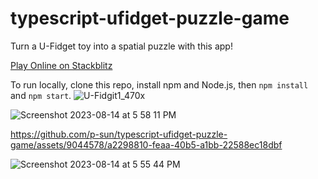 # typescript-ufidget-puzzle-game

Turn a U-Fidget toy into a spatial puzzle with this app!

[Play Online on Stackblitz](https://stackblitz.com/edit/typescript-gehym3?file=index.ts)

To run locally, clone this repo, install npm and Node.js, then `npm install` and `npm start`.
![U-Fidgit1_470x](https://github.com/p-sun/typescript-ufidget-puzzle-game/assets/9044578/0bb284c1-5454-4070-9163-9303d6625cd4)

![Screenshot 2023-08-14 at 5 58 11 PM](https://github.com/p-sun/typescript-ufidget-puzzle-game/assets/9044578/cc5c5521-00ca-4f4b-8202-b381d6e95dbf)

https://github.com/p-sun/typescript-ufidget-puzzle-game/assets/9044578/a2298810-feaa-40b5-a1bb-22588ec18dbf

![Screenshot 2023-08-14 at 5 55 44 PM](https://github.com/p-sun/typescript-ufidget-puzzle-game/assets/9044578/9c70afbc-c6c5-4b61-a93e-66bcaa4bb16a)

